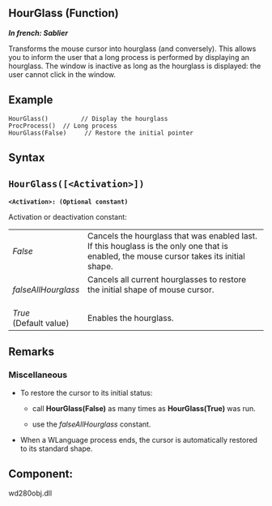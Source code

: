 


## HourGlass (Function)

***In french: Sablier***



<a name="XUse"></a>
<a name="Use"></a>
<a name="description"></a>
Transforms the mouse cursor into hourglass (and conversely). This allows you to inform the user that a long process is performed by displaying an hourglass. The window is inactive as long as the hourglass is displayed: the user cannot click in the window.


<a name="Example1"></a>
<a name="sample_code"></a>

## Example


```wl
HourGlass()         // Display the hourglass
ProcProcess()  // Long process
HourGlass(False)     // Restore the initial pointer
```
<a name="Example2"></a>

<a name="XSYNTAX"></a>
<a name="SYNTAX1"></a>

## Syntax

`HourGlass([<Activation>])`
---

**`<Activation>: (Optional constant)`**

Activation or deactivation constant: 


|   |   |
| --- | --- |
| *False* | Cancels the hourglass that was enabled last. If this houglass is the only one that is enabled, the mouse cursor takes its initial shape. |
| *falseAllHourglass* | Cancels all current hourglasses to restore the initial shape of mouse cursor.<br><br> |
| *True*<br>(Default value) | Enables the hourglass. |





<a name="NOTE0"></a>
<a name="NOTE0_1"></a>

## Remarks


### Miscellaneous
<a name="miscellaneous_ELTPARAGRAPHE000097"></a>

- To restore the cursor to its initial status: 

	- call **HourGlass(False)** as many times as **HourGlass(True)** was run.

	- use the *falseAllHourglass* constant. 




- When a WLanguage process ends, the cursor is automatically restored to its standard shape.




<a name="XComponent"></a>

## Component:
wd280obj.dll
